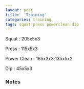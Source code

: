 ```yaml
---
layout: post
title:  'Training'
categories: training
tags: squat press powerclean dip
---
```


Squat       :   205x5x3

Press       :   115x5x3

Power Clean :   165x3x3;135x5x2

Dip         :   45x5x3


### Notes
